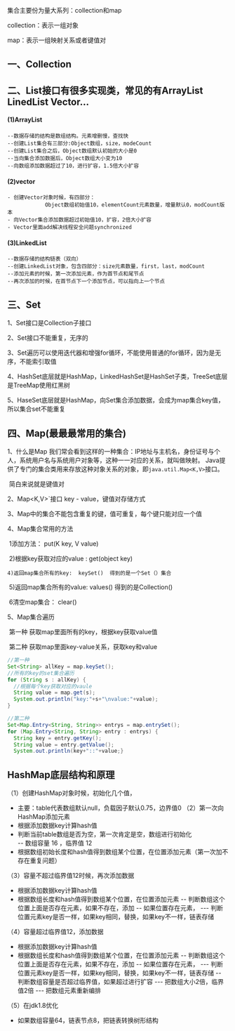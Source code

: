 集合主要份为量大系列：collection和map

collection：表示一组对象

map：表示一组映射关系或者键值对

## 一、Collection

## 二、List接口有很多实现类，常见的有ArrayList LinedList Vector...

#### (1)ArrayList

```properties
--数据存储的结构是数组结构。元素增删慢，查找快
--创建List集合有三部分:Object数组，size，modeCount
--创建List集合之后，Object数组默认初始的大小是0
--当向集合添加数据后，Object数组大小变为10
--向数组添加数据超过了10，进行扩容，1.5倍大小扩容
```

#### (2)vector

```properties
- 创建Vector对象时候，有四部分：
            Object数组初始值10，elementCount元素数量，增量默认0，modCount版本
- 向Vector集合添加数据超过初始值10，扩容，2倍大小扩容
- Vector里面add解决线程安全问题synchronized
```

#### (3)LinkedList

```properties
--数据存储的结构链表（双向）
--创建LinkedList对象，包含四部分：size元素数量，first，last，modCount
--添加元素的时候，第一次添加元素，作为首节点和尾节点
--再次添加的时候，在首节点下一个添加节点，可以指向上一个节点
```



## 三、Set

1、Set接口是Collection子接口

2、Set接口不能重复，无序的

3、Set遍历可以使用迭代器和增强for循环，不能使用普通的for循环，因为是无序，不能索引取值

4、HashSet底层就是HashMap，LinkedHashSet是HashSet子类，TreeSet底层是TreeMap使用红黑树

5、HaseSet底层就是HashMap，向Set集合添加数据，会成为map集合key值，所以集合set不能重复

## 四、Map(最最最常用的集合)

1、什么是Map
	我们常会看到这样的一种集合：IP地址与主机名，身份证号与个人，系统用户名与系统用户对象等，这种一一对应的关系，就叫做映射。  Java提供了专门的集合类用来存放这种对象关系的对象，即`java.util.Map<K,V>`接口。 

​	简白来说就是键值对

2、Map<K,V>`接口 key - value，键值对存储方式

3、Map中的集合不能包含重复的键，值可重复，每个键只能对应一个值

4、Map集合常用的方法

​	1添加方法： put(K key, V value)

​	2)根据key获取对应的value : get(object key)

 	4)返回map集合所有的key:  keySet()  得到的是一个Set（）集合

​	5)返回map集合所有的value: values()   得到的是Collection()

​	6清空map集合：            clear()

5、Map集合遍历

​	第一种  获取map里面所有的key，根据key获取value值

​	第二种  获取map里面key-value关系，获取key和value

```java
//第一种
Set<String> allKey = map.keySet();
//所有的key的set集合遍历
for (String s : allKey) {
  //根据每个key获取对应的vaule
  String value = map.get(s);
  System.out.println("key:"+s+"\nvalue:"+value);
}

//第二种
Set<Map.Entry<String, String>> entrys = map.entrySet();
for (Map.Entry<String, String> entry : entrys) {
  String key = entry.getKey();
  String value = entry.getValue();
  System.out.println(key+"::"+value;}
```


## HashMap底层结构和原理
（1）创建HashMap对象时候，初始化几个值，
  - 主要：table代表数组默认null，负载因子默认0.75，边界值0
（2）第一次向HashMap添加元素
  - 根据添加数据key计算hash值
  - 判断当前table数组是否为空，第一次肯定是空，数组进行初始化  
   -- 数组容量 16 ，临界值 12
  - 根据数组初始长度和hash值得到数组某个位置，在位置添加元素（第一次加不存在重复问题）
  
（3）容量不超过临界值12时候，再次添加数据
  - 根据添加数据key计算hash值
  - 根据数组长度和hash值得到数组某个位置，在位置添加元素
   -- 判断数组这个位置上面是否存在元素，如果不存在，添加
   -- 如果位置存在元素，
    --- 判断位置元素key是否一样，如果key相同，替换，如果key不一样，链表存储

（4）容量超过临界值12，添加数据
  - 根据添加数据key计算hash值
  - 根据数组长度和hash值得到数组某个位置，在位置添加元素
   -- 判断数组这个位置上面是否存在元素，如果不存在，添加
    -- 如果位置存在元素，
     --- 判断位置元素key是否一样，如果key相同，替换，如果key不一样，链表存储
   -- 判断数组容量是否超过临界值，如果超过进行扩容
    --- 把数组大小2倍，临界值2倍
	--- 把数组元素重新编排

（5）在jdk1.8优化
  - 如果数组容量64，链表节点8，把链表转换树形结构


